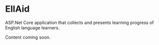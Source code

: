# EllAid
ASP.Net Core application that collects and presents learning progress of  English language learners. 

Content coming soon.
